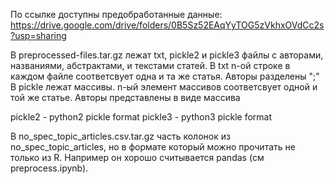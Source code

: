 По ссылке доступны предобработанные данные:
https://drive.google.com/drive/folders/0B5Sz52EAqYyTOG5zVkhxOVdCc2s?usp=sharing

В preprocessed-files.tar.gz лежат txt, pickle2 и pickle3 файлы с авторами, названиями, абстрактами, и текстами статей.
В txt n-ой строке в каждом файле соответсвует одна и та же статья. Авторы разделены ";"
В pickle лежат массивы. n-ый элемент массивов соответсвует одной и той же статье. Авторы представлены в виде массива

pickle2 - python2 pickle format
pickle3 - python3 pickle format

В no_spec_topic_articles.csv.tar.gz часть колонок из no_spec_topic_articles, но в формате который можно прочитать не только из R. Например он хорошо считывается pandas (см preprocess.ipynb).

